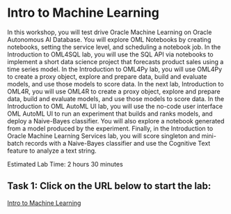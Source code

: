 # Intro to Machine Learning

In this workshop, you will test drive Oracle Machine Learning on Oracle Autonomous AI Database. You will explore OML Notebooks by creating notebooks, setting the service level, and scheduling a notebook job. In the Introduction to OML4SQL lab, you will use the SQL API via notebooks to implement a short data science project that forecasts product sales using a time series model. In the Introduction to OML4Py lab, you will use OML4Py to create a proxy object, explore and prepare data, build and evaluate models, and use those models to score data. In the next lab, Introduction to OML4R, you will use OML4R to create a proxy object, explore and prepare data, build and evaluate models, and use those models to score data. In the Introduction to OML AutoML UI lab, you will use the no-code user interface OML AutoML UI to run an experiment that builds and ranks models, and deploy a Naive-Bayes classifier. You will also explore a notebook generated from a model produced by the experiment. Finally, in the Introduction to Oracle Machine Learning Services lab, you will score singleton and mini-batch records with a Naive-Bayes classifier and use the Cognitive Text feature to analyze a text string.

Estimated Lab Time: 2 hours 30 minutes

## Task 1: Click on the URL below to start the lab:
[Intro to Machine Learning](https://livelabs.oracle.com/pls/apex/r/dbpm/livelabs/view-workshop?wid=922)